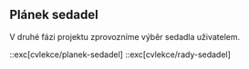 ## Plánek sedadel

V druhé fázi projektu zprovozníme výběr sedadla uživatelem.

::exc[cvlekce/planek-sedadel]
::exc[cvlekce/rady-sedadel]
